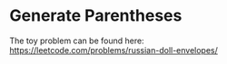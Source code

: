 # Generate Parentheses

The toy problem can be found here: https://leetcode.com/problems/russian-doll-envelopes/